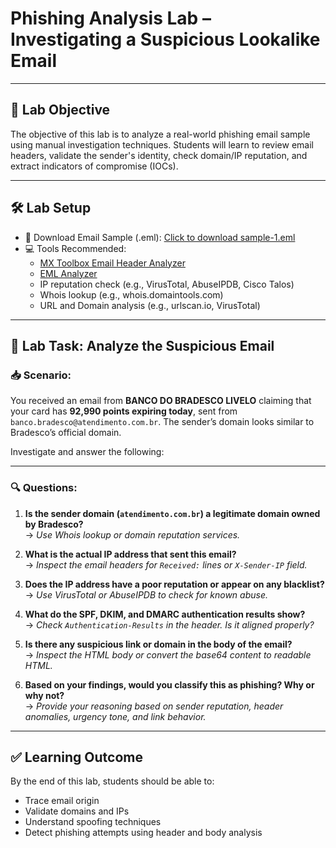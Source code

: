 # **Phishing Analysis Lab – Investigating a Suspicious Lookalike Email**

---

## 🎯 **Lab Objective**

The objective of this lab is to analyze a real-world phishing email sample using manual investigation techniques. Students will learn to review email headers, validate the sender's identity, check domain/IP reputation, and extract indicators of compromise (IOCs).

---

## 🛠️ **Lab Setup**

- 📨 Download Email Sample (.eml): [Click to download sample-1.eml](https://github.com/0xrajneesh/30-Days-SOC-Challenge-Beginner/blob/main/BRADESCO%20LIVELO.eml)  
- 💻 Tools Recommended:
  - [MX Toolbox Email Header Analyzer](https://mxtoolbox.com/EmailHeaders.aspx)
  - [EML Analyzer](https://eml-analyzer.herokuapp.com/#/)
  - IP reputation check (e.g., VirusTotal, AbuseIPDB, Cisco Talos)
  - Whois lookup (e.g., whois.domaintools.com)
  - URL and Domain analysis (e.g., urlscan.io, VirusTotal)

---

## 🧪 **Lab Task: Analyze the Suspicious Email**

### 📥 Scenario:  
You received an email from **BANCO DO BRADESCO LIVELO** claiming that your card has **92,990 points expiring today**, sent from `banco.bradesco@atendimento.com.br`. The sender’s domain looks similar to Bradesco’s official domain.

Investigate and answer the following:

---

### 🔍 **Questions:**

1. **Is the sender domain (`atendimento.com.br`) a legitimate domain owned by Bradesco?**  
   → _Use Whois lookup or domain reputation services._

2. **What is the actual IP address that sent this email?**  
   → _Inspect the email headers for `Received:` lines or `X-Sender-IP` field._

3. **Does the IP address have a poor reputation or appear on any blacklist?**  
   → _Use VirusTotal or AbuseIPDB to check for known abuse._

4. **What do the SPF, DKIM, and DMARC authentication results show?**  
   → _Check `Authentication-Results` in the header. Is it aligned properly?_

5. **Is there any suspicious link or domain in the body of the email?**  
   → _Inspect the HTML body or convert the base64 content to readable HTML._

6. **Based on your findings, would you classify this as phishing? Why or why not?**  
   → _Provide your reasoning based on sender reputation, header anomalies, urgency tone, and link behavior._

---

## ✅ **Learning Outcome**

By the end of this lab, students should be able to:
- Trace email origin
- Validate domains and IPs
- Understand spoofing techniques
- Detect phishing attempts using header and body analysis
